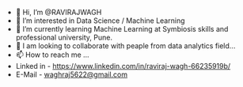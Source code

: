 - 👋 Hi, I’m @RAVIRAJWAGH
- 👀 I’m interested in Data Science / Machine Learning
- 🌱 I’m currently learning Machine Learning at Symbiosis skills and professional university, Pune.
- 💞️ I am looking to collaborate with peaple from data analytics field...
- 📫 How to reach me ...
- Linked in - https://www.linkedin.com/in/raviraj-wagh-66235919b/
- E-Mail    - waghraj5622@gmail.com

<!---
RAVIRAJWAGH/RAVIRAJWAGH is a ✨ special ✨ repository because its `README.md` (this file) appears on your GitHub profile.
You can click the Preview link to take a look at your changes.
--->
